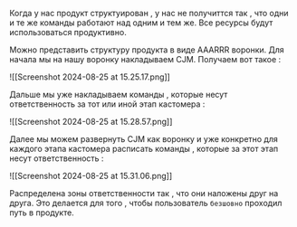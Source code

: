 Когда у нас продукт структуирован , у нас не получиттся так , что одни и те же команды работают над одним и тем же. Все ресурсы будут использоваться продуктивно. 

Можно представить структуру продукта в виде AAARRR воронки. Для начала мы на нашу воронку накладываем CJM. Получаем вот такое : 

![[Screenshot 2024-08-25 at 15.25.17.png]]

Дальше мы уже накладываем команды , которые несут ответственность за тот или иной этап кастомера : 

![[Screenshot 2024-08-25 at 15.28.57.png]]


Далее мы можем развернуть CJM как воронку и уже конкретно для каждого этапа кастомера расписать команды , которые за этот этап несут ответственность : 

![[Screenshot 2024-08-25 at 15.31.06.png]]

Распределена зоны ответственности так , что они наложены друг на друга. Это делается для того , чтобы пользователь `безшовно` проходил путь в продукте. 
 